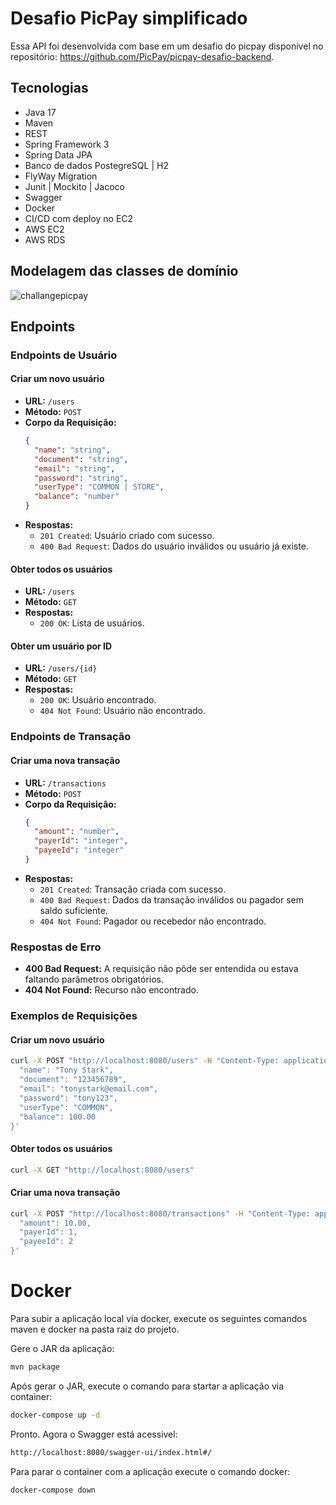 
# Desafio PicPay simplificado

Essa API foi desenvolvida com base em um desafio do picpay disponivel no repositório: https://github.com/PicPay/picpay-desafio-backend.

## Tecnologias

- Java 17
- Maven
- REST
- Spring Framework 3
- Spring Data JPA
- Banco de dados PostegreSQL | H2
- FlyWay Migration
- Junit | Mockito | Jacoco
- Swagger
- Docker
- CI/CD com deploy no EC2
- AWS EC2
- AWS RDS

## Modelagem das classes de domínio
![challangepicpay](https://github.com/user-attachments/assets/60a5f79f-f094-4516-b29a-d107b539a572)

## Endpoints
### Endpoints de Usuário

#### Criar um novo usuário
- **URL:** `/users`
- **Método:** `POST`
- **Corpo da Requisição:**
  ```json
  {
    "name": "string",
    "document": "string",
    "email": "string",
    "password": "string",
    "userType": "COMMON | STORE",
    "balance": "number"
  }
  ```
- **Respostas:**
  - `201 Created`: Usuário criado com sucesso.
  - `400 Bad Request`: Dados do usuário inválidos ou usuário já existe.

#### Obter todos os usuários
- **URL:** `/users`
- **Método:** `GET`
- **Respostas:**
  - `200 OK`: Lista de usuários.

#### Obter um usuário por ID
- **URL:** `/users/{id}`
- **Método:** `GET`
- **Respostas:**
  - `200 OK`: Usuário encontrado.
  - `404 Not Found`: Usuário não encontrado.

### Endpoints de Transação

#### Criar uma nova transação
- **URL:** `/transactions`
- **Método:** `POST`
- **Corpo da Requisição:**
  ```json
  {
    "amount": "number",
    "payerId": "integer",
    "payeeId": "integer"
  }
  ```
- **Respostas:**
  - `201 Created`: Transação criada com sucesso.
  - `400 Bad Request`: Dados da transação inválidos ou pagador sem saldo suficiente.
  - `404 Not Found`: Pagador ou recebedor não encontrado.

### Respostas de Erro

- **400 Bad Request:** A requisição não pôde ser entendida ou estava faltando parâmetros obrigatórios.
- **404 Not Found:** Recurso não encontrado.

### Exemplos de Requisições

#### Criar um novo usuário
```bash
curl -X POST "http://localhost:8080/users" -H "Content-Type: application/json" -d '{
  "name": "Tony Stark",
  "document": "123456789",
  "email": "tonystark@email.com",
  "password": "tony123",
  "userType": "COMMON",
  "balance": 100.00
}'
```

#### Obter todos os usuários
```bash
curl -X GET "http://localhost:8080/users"
```

#### Criar uma nova transação
```bash
curl -X POST "http://localhost:8080/transactions" -H "Content-Type: application/json" -d '{
  "amount": 10.00,
  "payerId": 1,
  "payeeId": 2
}'
```

# Docker
Para subir a aplicação local via docker, execute os seguintes comandos maven e docker na pasta raiz do projeto.

Gere o JAR da aplicação:
```bash
mvn package
```
Após gerar o JAR, execute o comando para startar a aplicação via container:
```bash
docker-compose up -d
```
Pronto. Agora o Swagger está acessivel:
```bash
http://localhost:8080/swagger-ui/index.html#/
```
Para parar o container com a aplicação execute o comando docker:
```bash
docker-compose down

